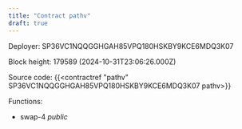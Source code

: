 ```yaml
---
title: "Contract pathv"
draft: true
---
```

Deployer: SP36VC1NQQGGHGAH85VPQ180HSKBY9KCE6MDQ3K07


 



Block height: 179589 (2024-10-31T23:06:26.000Z)

Source code: {{<contractref "pathv" SP36VC1NQQGGHGAH85VPQ180HSKBY9KCE6MDQ3K07 pathv>}}

Functions:

* swap-4 _public_
